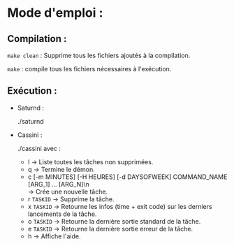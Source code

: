 # Mode d'emploi :

## Compilation : 

`make clean` : Supprime tous les fichiers ajoutés à la compilation.

`make` : compile tous les fichiers nécessaires à l'exécution.


## Exécution :

* Saturnd :

    ./saturnd


* Cassini :

    ./cassini avec :

    - l -> Liste toutes les tâches non supprimées.
    - q -> Termine le démon.
    - c [-m MINUTES] [-H HEURES] [-d DAYSOFWEEK] COMMAND_NAME [ARG_1] ... [ARG_N]\n\
            -> Crée une nouvelle tâche.
    - r `TASKID` -> Supprime la tâche.
    - x `TASKID` -> Retourne les infos (time + exit code) sur les derniers lancements de la tâche.
    - o `TASKID` -> Retourne la dernière sortie standard de la tâche.
    - e `TASKID` -> Retourne la dernière sortie erreur de la tâche.
    - h -> Affiche l'aide.